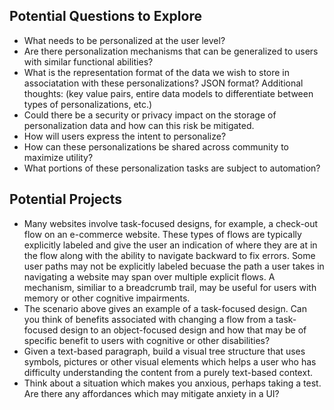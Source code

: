 ## Potential Questions to Explore
* What needs to be personalized at the user level?
* Are there personalization mechanisms that can be generalized to users with similar functional abilities?
* What is the representation format of the data we wish to store in associatation with these personalizations? JSON format? Additional thoughts: (key value pairs, entire data models to differentiate between types of personalizations, etc.)
* Could there be a security or privacy impact on the storage of personalization data and how can this risk be mitigated.
* How will users express the intent to personalize?
* How can these personalizations be shared across community to maximize utility?
* What portions of these personalization tasks are subject to automation?
## Potential Projects
* Many websites involve task-focused designs, for example, a check-out flow on an e-commerce website. These types of flows are typically explicitly labeled and give the user an indication of where they are at in the flow along with the ability to navigate backward to fix errors. Some user paths may not be explicitly labeled becuase the path a user takes in navigating a website may span over multiple explicit flows. A mechanism, similiar to a breadcrumb trail, may be useful for users with memory or other cognitive impairments. 
* The scenario above gives an example of a task-focused design. Can you think of benefits associated with changing a flow from a task-focused design to an object-focused design and how that may be of specific benefit to users with cognitive or other disabilities?
* Given a text-based paragraph, build a visual tree structure that uses symbols, pictures or other visual elements which helps a user who has difficulty understanding the content from a purely text-based context.
* Think about a situation which makes you anxious, perhaps taking a test. Are there any affordances which may mitigate anxiety in a UI?
